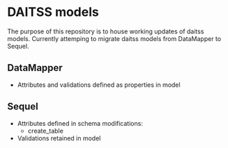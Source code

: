 # DAITSS models
The purpose of this repository is to house working updates of daitss models.
Currently attemping to migrate daitss models from DataMapper to Sequel.

## DataMapper
 * Attributes and validations defined as properties in model

## Sequel
 * Attributes defined in schema modifications:
   * create_table
 * Validations retained in model

